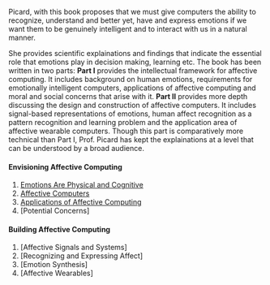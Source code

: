Picard, with this book proposes that we must give computers the ability to recognize, understand and better yet, have and express emotions if we want them to be genuinely intelligent and to interact with us in a natural manner.

She provides scientific explainations and findings that indicate the essential role that emotions play in decision making, learning etc. The book has been written in two parts: **Part I** provides the intellectual framework for affective computing. It includes background on human emotions, requirements for emotionally intelligent computers, applications of affective computing and moral and social concerns that arise with it. **Part II** provides more depth discussing the design and construction of affective computers. It includes signal-based representations of emotions, human affect recognition as a pattern recognition and learning problem and the application area of affective wearable computers. Though this part is comparatively more technical than Part I, Prof. Picard has kept the explainations at a level that can be understood by a broad audience.

#### Envisioning Affective Computing
  1. [Emotions Are Physical and Cognitive](https://github.com/thechange/Book-Summaries/blob/master/Affective%20Computing/Emotions%20Are%20Physical%20and%20Cognitive.md)
  2. [Affective Computers](https://github.com/thechange/Book-Summaries/blob/master/Affective%20Computing/Affective%20Computers.md)
  3. [Applications of Affective Computing](https://github.com/thechange/Book-Summaries/blob/master/Affective%20Computing/Applications%20of%20Affective%20Computing.md)
  4. [Potential Concerns]

#### Building Affective Computing
  1. [Affective Signals and Systems]
  2. [Recognizing and Expressing Affect]
  3. [Emotion Synthesis]
  4. [Affective Wearables]
